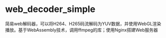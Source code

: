 # web_decoder_simple
简易web解码器，可以将H264、H265码流解码为YUV数据，并使用WebGL渲染播放。基于WebAssembly技术，调用ffmpeg的库；使用Nginx搭建Web服务器
